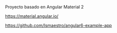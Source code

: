 Proyecto basado en Angular Material 2 

https://material.angular.io/

https://github.com/Ismaestro/angular6-example-app
